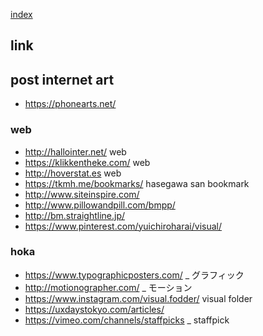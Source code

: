 [index](https://github.com/kitasenjudesign/bookmarks/blob/master/README.md)

## link

## post internet art
* https://phonearts.net/


### web
* http://hallointer.net/ web
* https://klikkentheke.com/ web
* http://hoverstat.es web
* https://tkmh.me/bookmarks/ hasegawa san bookmark
* http://www.siteinspire.com/
* http://www.pillowandpill.com/bmpp/
* http://bm.straightline.jp/
* https://www.pinterest.com/yuichiroharai/visual/ 

### hoka

* https://www.typographicposters.com/ _ グラフィック 
* http://motionographer.com/ _ モーション
* https://www.instagram.com/visual.fodder/ visual folder
* https://uxdaystokyo.com/articles/
* https://vimeo.com/channels/staffpicks _ staffpick


